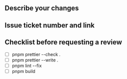 ## Describe your changes

## Issue ticket number and link

## Checklist before requesting a review

- [ ] pnpm prettier --check .
- [ ] pnpm prettier --write .
- [ ] pnpm lint --fix
- [ ] pnpm build
